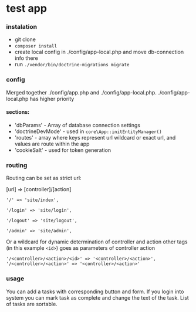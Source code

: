 # test app

### instalation
 - git clone
 - ``composer install``
 - create local config in ./config/app-local.php and move db-connection info there
 - run ``./vendor/bin/doctrine-migrations migrate``

### config
Merged together ./config/app.php and ./config/app-local.php. ./config/app-local.php has higher priority

#### sections:
 - 'dbParams' - Array of database connection settings
 - 'doctrineDevMode' - used in ``core\App::initEntityManager()``
 - 'routes' - array where keys represent url wildcard or exact url, and values are route within the app
 - 'cookieSalt' - used for token generation

### routing
Routing can be set as strict url:

[url] => [controller]/[action]
```
'/' => 'site/index',
  
'/login' => 'site/login',
  
'/logout' => 'site/logout',

'/admin' => 'site/admin',
```  
Or a wildcard for dynamic determination of controller and action
other tags (in this example ``<id>``) goes as parameters of controller action
```
'/<controller>/<action>/<id>' => '<controller>/<action>',
'/<controller>/<action>' => '<controller>/<action>'
```
### usage
You can add a tasks with corresponding button and form.
If you login into system you can mark task as complete and change the text of the task.
List of tasks are sortable.